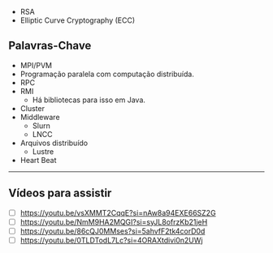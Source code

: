 - RSA
- Elliptic Curve Cryptography (ECC)
## Palavras-Chave
- MPI/PVM
- Programação paralela com computação distribuída.
- RPC
- RMI
	- Há bibliotecas para isso em Java.
- Cluster
- Middleware
	- Slurn
	- LNCC
- Arquivos distribuído
	- Lustre
- Heart Beat
---
## Vídeos para assistir
- [ ] https://youtu.be/vsXMMT2CqqE?si=nAw8a94EXE66SZ2G
- [ ] https://youtu.be/NmM9HA2MQGI?si=syJL8ofrzKb21jeH
- [ ] https://youtu.be/86cQJ0MMses?si=5ahvfF2tk4corD0d
- [ ] https://youtu.be/0TLDTodL7Lc?si=4ORAXtdivi0n2UWj 